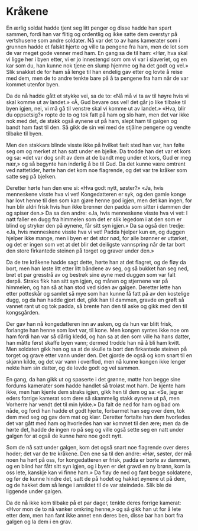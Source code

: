 # Kråkene

En ærlig soldat hadde tjent seg litt penger og disse hadde han spart sammen, fordi han var flitig og ordentlig og ikke satte dem overstyr på vertshusene som andre soldater. Nå var det to av hans kamerater som i grunnen hadde et falskt hjerte og ville ta pengene fra ham, men de lot som de var meget gode venner med ham. En gang sa de til ham: «Hør, hva skal vi ligge her i byen etter, vi er jo innestengd som om vi var i slaveriet, og en kar som du, han kunne nok tjene en slump hjemme og ha det godt og vel.» Slik snakket de for ham så lenge til han endelig gav etter og lovte å reise med dem, men de to andre tenkte bare på å ta pengene fra ham når de var kommet utenfor byen.

Da de nå hadde gått et stykke vei, sa de to: «Nå må vi ta av til høyre hvis vi skal komme ut av landet.» «Å, Gud bevare oss vel! det går jo like tilbake til byen igjen, nei, vi må gå til venstre skal vi komme ut av landet.» «Hva, blir du oppsetsig?» ropte de to og tok fatt på ham og slo ham, men det var ikke nok med det, de stakk også øynene ut på ham, slept ham til galgen og bandt ham fast til den. Så gikk de sin vei med de stjålne pengene og vendte tilbake til byen.

Men den stakkars blinde visste ikke på hvilket fælt sted han var, han følte seg om og merket at han satt under en bjelke. Da trodde han det var et kors og sa: «det var dog snilt av dem at de bandt meg under et kors, Gud er meg nær,» og så begynte han inderlig å be til Gud. Da det kunne være omtrent ved nattetider, hørte han det kom noe flagrende, og det var tre kråker som satte seg på bjelken.

Deretter hørte han den ene si: «Hva godt nytt, søster?» «Ja, hvis menneskene visste hva vi vet! Kongedatteren er syk, og den gamle konge har lovt henne til den som kan gjøre henne god igjen, men det kan ingen, for hun blir aldri frisk hvis hun ikke brenner den padda som sitter i dammen der og spiser den.» Da sa den andre: «Ja, hvis menneskene visste hva vi vet: I natt faller en dugg fra himmelen som det er slik legedom i at den som er blind og stryker den på øynene, får sitt syn igjen.» Da sa også den tredje: «Ja, hvis menneskene visste hva vi vet! Padda hjelper kun en, og duggen hjelper ikke mange, men i byen er det stor nød, for alle brønner er uttørket, og det er ingen som vet at det blir det deiligste vannspring når de tar bort den store firkantede steinen på torget og graver under den.»

Da de tre kråkene hadde sagt dette, hørte han at det flagret, og de fløy da bort, men han løste litt etter litt båndene av seg, og så bukket han seg ned, brøt et par gresstrå av og bestrøk sine øyne med duggen som var falt derpå. Straks fikk han sitt syn igjen, og månen og stjernene var på himmelen, og han så at han stod ved siden av galgen. Deretter lette han etter potteskår og samlet så mye som han kunne få fatt på av den kostelige dugg, og da han hadde gjort det, gikk han til dammen, gravde en grøft så vannet rant ut og tok padda, så brente han den til aske og gikk med den til kongsgården.

Der gav han nå kongedatteren inn av asken, og da hun var blitt frisk, forlangte han henne som lovt var, til kone. Men kongen syntes ikke noe om ham fordi han var så dårlig kledd, og han sa at den som ville ha hans datter, han måtte først skaffe byen vann; dermed trodde han nå å bli ham kvitt. Men soldaten gikk hen og sa at de skulle ta bort den firkantede steinen på torget og grave etter vann under den. Det gjorde de også og kom snart til en skjønn kilde, og det var vann i overflod, men nå kunne kongen ikke lenger nekte ham sin datter, og de levde godt og vel sammen.

En gang, da han gikk ut og spaserte i det grønne, møtte han begge sine fordums kamerater som hadde handlet så troløst mot ham. De kjente ham ikke, men han kjente dem straks igjen, gikk hen til dem og sa: «Se, jeg er eders forrige kamerat som dere så skammelig stakk øynene ut på, men Vorherre har vendt det til min lykke.» Da falt de ned for ham og bad om nåde, og fordi han hadde et godt hjerte, forbarmet han seg over dem, tok dem med seg og gav dem mat og klær. Deretter fortalte han dem hvorledes det var gått med ham og hvorledes han var kommet til den ære; men da de hørte det, hadde de ingen ro på seg og ville også sette seg en natt under galgen for at også de kunne høre noe godt nytt.

Som de nå satt under galgen, kom det også snart noe flagrende over deres hoder; det var de tre kråkene. Den ene sa til den andre: «Hør, søster, der må noen ha hørt på oss, for kongedatteren er frisk, padda er borte av dammen, og en blind har fått sitt syn igjen, og i byen er det gravd en ny brønn, kom la oss lete, kanskje kan vi finne ham.» Da fløy de ned og fant begge soldatene, og før de kunne hindre det, satt de på hodet og hakket øynene ut på dem, og de hakket dem så lenge i ansiktet til de var steindøde. Slik ble de liggende under galgen.

Da de nå ikke kom tilbake på et par dager, tenkte deres forrige kamerat: «Hvor mon de to nå vanker omkring henne,» og så gikk han ut for å lete etter dem, men han fant ikke annet enn deres ben, disse bar han bort fra galgen og la dem i en grav.